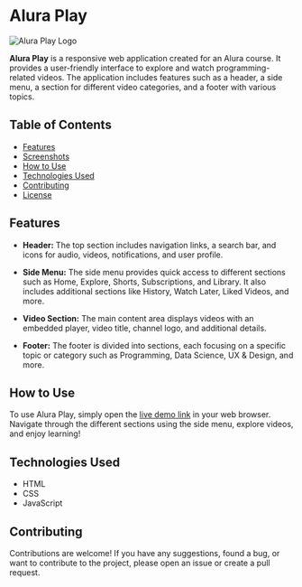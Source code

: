 # Alura Play

![Alura Play Logo](./img/favicon.ico)

**Alura Play** is a responsive web application created for an Alura course. It provides a user-friendly interface to explore and watch programming-related videos. The application includes features such as a header, a side menu, a section for different video categories, and a footer with various topics.

## Table of Contents
- [Features](#features)
- [Screenshots](#screenshots)
- [How to Use](#how-to-use)
- [Technologies Used](#technologies-used)
- [Contributing](#contributing)
- [License](#license)

## Features

- **Header:** The top section includes navigation links, a search bar, and icons for audio, videos, notifications, and user profile.

- **Side Menu:** The side menu provides quick access to different sections such as Home, Explore, Shorts, Subscriptions, and Library. It also includes additional sections like History, Watch Later, Liked Videos, and more.

- **Video Section:** The main content area displays videos with an embedded player, video title, channel logo, and additional details.

- **Footer:** The footer is divided into sections, each focusing on a specific topic or category such as Programming, Data Science, UX & Design, and more.

## How to Use

To use Alura Play, simply open the [live demo link](#) in your web browser. Navigate through the different sections using the side menu, explore videos, and enjoy learning!

## Technologies Used

- HTML
- CSS
- JavaScript

## Contributing

Contributions are welcome! If you have any suggestions, found a bug, or want to contribute to the project, please open an issue or create a pull request.
